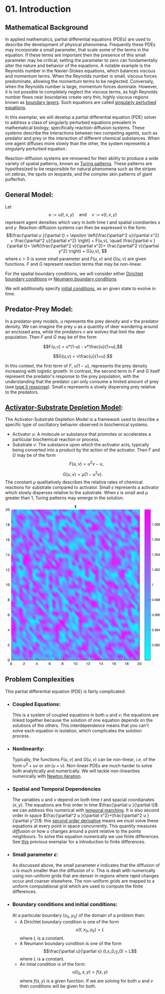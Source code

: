 # 01. Introduction

## Mathematical Background

In applied mathematics, partial differential equations (PDEs) are used to describe the development of physical phenomena. 
Frequently these PDEs may incorporate a small parameter, that scale some of the terms in the equation. 
If these terms are important then the presence of this small parameter may be critical; setting the parameter to zero can fundamentally alter the nature and behavior of the equations. 
A notable example is the Reynolds number in the Navier-Stokes equations, which balances viscous and momentum terms. When the Reynolds number is small, viscous forces predominate, allowing the momentum terms to be neglected. Conversely, when the Reynolds number is large, momentum forces dominate. However, it is not possible to completely neglect the viscous terms, as high Reynolds number flows near boundaries create very thin, highly viscous regions known as [boundary layers](https://en.wikipedia.org/wiki/Boundary_layer).
Such equations are called [singularly perturbed equations](https://en.wikipedia.org/wiki/Singular_perturbation).

In this exemplar, we will develop a partial differential equation (PDE) solver to address a class of singularly perturbed equations prevalent in mathematical biology, specifically reaction-diffusion systems. 
These systems describe the interactions between two competing agents, such as predator and prey or the interaction of different chemical substances. 
When one agent diffuses more slowly than the other, the system represents a singularly perturbed equation.

Reaction-diffusion systems are renowned for their ability to produce a wide variety of spatial patterns, known as [Turing patterns](https://en.wikipedia.org/wiki/Turing_pattern). 
These patterns are hypothesized to be responsible for natural phenomena such as the stripes on zebras, the spots on leopards, and the complex skin patterns of giant pufferfish.

## General Model:

Let $$u := u(t,x,y) \quad \text{and}\quad v := v(t,x,y) $$ represent agent densities which vary in both time $t$ 
and spatial coordiantes $x$ and $y$. Reaction-diffusion systems can then be expressed in the form:
$$\frac{\partial u }{\partial t} = \epsilon \left(\frac{\partial^2 u}{\partial x^2} + \frac{\partial^2 u}{\partial x^2} \right) + F(u,v),
\quad 
 \frac{\partial v }{\partial t}=  \left(\frac{\partial^2 v}{\partial x^2}+ \frac{\partial^2 v}{\partial y^2} \right) + G(u,v), $$
where $\epsilon >0$ is some small parameter and $F(u,v)$ and $G(u,v)$ are given functions. $F$ and $G$ represent reaction terms that may be non-linear. 

For the spatial boundary conditions, we will consider either [Dirichlet boundary conditions](https://en.wikipedia.org/wiki/Dirichlet_boundary_condition) 
or [Neumann boundary conditions](https://en.wikipedia.org/wiki/Neumann_boundary_condition).

We will additionally specify [initial conditions](https://en.wikipedia.org/wiki/Initial_condition#:~:text=In%20mathematics%20and%20particularly%20in,typically%20denoted%20t%20%3D%200),
as an given state to evolve in time. 

## Predator-Prey Model:

In a predator-prey models, $u$ represents the prey density and $v$ the predator density.
We can imagine the prey $u$ as a quantity of deer wandering around an enclosed area, while the predators $v$ are wolves that limit the deer population.
Then $F$ and $G$ may be of the form

$$F(u,v) = u*(1-u) - v*\frac{u}{1+u},$$

$$G(u,v) = v\frac{u}{1+u}.$$ 

In this context, the first term of $F$, $u(1-u)$, represents the prey density increasing with logistic growth. 
In contrast, the second term in $F$ and $G$ itself represent the predator's response to the prey population, with the understanding that the predator can only consume a limited amount of prey
(see [type II response](https://en.wikipedia.org/wiki/Functional_response)). Small $\epsilon$ represents a slowly dispersing prey relative to the predators.


## [Activator-Substrate Depletion Model](https://biocircuits.github.io/chapters/21_turing.html):

The Activator-Substrate Depletion Model is a framework used to describe a specific type of oscillatory behavior observed in biochemical systems.
- Activator $u$: A molecule or substance that promotes or accelerates a particular biochemical reaction or process.
- Substrate $v$: The substance upon which the activator acts, typically being converted into a product by the action of the activator.
Then $F$ and $G$ may be of the form
$$F(u,v) = u^2v  - u,$$

$$G(u,v) = \mu(1 - u^2v).$$ 
The constant $\mu$ qualitatively describes the relative rates of chemical reactions for substrate compared to activator. Small $\epsilon$ represents a activator which slowly disperses relative to the substrate. When $\epsilon$ is small and $\mu$ greater than $1$, Turing patterns may emerge in the solution. 



![alt-text](https://github.com/ImperialCollegeLondon/ReCoDE-Solving-Singular-PDEs-in-Fortran/blob/main/solver/testAnimated1.gif)


## Problem Complexities

This partial differential equation (PDE) is fairly complicated: 
  - ### Coupled Equations: 
    This is a system of coupled equations in both $u$ and $v$; the equations are linked together because the solution of one equation depends on the solutions of the others.
    This interdependence means that you can't solve each equation in isolation, which complicates the solution process.
  - ### Nonlinearity: 
    Typically, the functions $F(u,v)$ and $G(u,v)$ can be non-linear, *i.e*. of the form $u^2+uv$ or $\sin(u+v)$.
    Non-linear PDEs are much harder to solve both analytically and numerically. We will tackle non-linearities numerically with [Newton iteration](https://hplgit.github.io/num-methods-for-PDEs/doc/pub/nonlin/pdf/nonlin-4screen.pdf).
  - ### Spatial and Temporal Dependencies
    The variables $u$ and $v$ depend on both time $t$ and spacial coordianates $(x,y)$. 
    The equations are first order in time $\frac{\partial u }{\partial t}$: we can address this numerical with [temporal marching](https://en.wikipedia.org/wiki/Backward_Euler_method).
    It is also second order in space $\frac{\partial^2 u }{\partial x^2}+\frac{\partial^2 u }{\partial y^2}$: this [second order derivative](https://en.wikipedia.org/wiki/Elliptic_partial_differential_equation) means we must solve these equations at every point in space concurrently.
    This quantity measures *diffusion* or how $u$ changes around a point relative to the points neighbours.
    To solve this equation numerically we use finite differences. See [this](https://github.com/ImperialCollegeLondon/ReCoDE_Diffusion_Code/blob/main/docs/1-numerics.md) previous exemplar for a introduction to finite differences.
- ### Small parameter $\epsilon$:
    As discussed above, the small parameter $\epsilon$ indicates that the diffusion of $u$ is much smaller than the diffusion of $v$.
    This is dealt with numerically using non-uniform grids that are denser in regions where rapid changes occur and coarser elsewhere.
    The non-uniform grids are mapped to a uniform computational grid which are used to compute the finite differences.
- ### Boundary conditions and initial conditions:
  At a particular boundary $(x_0,y_0)$ of the domain of a problem then: 
    - A Dirichlet boundary condition is one of the form $$u(t,x_0,y_0) = L$$ where $L$ is a constant.
    - A Neumann boundary condition is one of the form $$\frac{\partial u}{\partial x} (t,x_0,y_0) = L$$ where $L$ is a constant.
    - An intial condition is of the form: $$u(t_0,x,y) = f(x,y)$$ where $f(x,y)$ is a given function.
  If we are solving for both $u$ and $v$ then conditions will be given for both.



    











  
